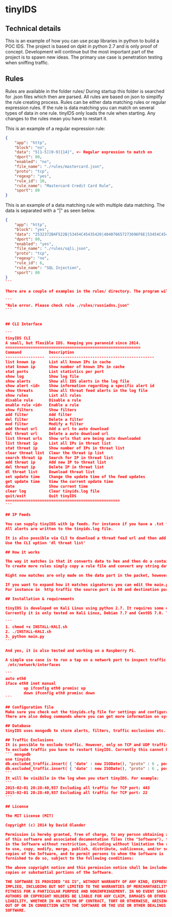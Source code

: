 tinyIDS
====================

Technical details
---------------------
This is an example of how you can use pcap libraries in python to build a POC IDS.
The project is based on dpkt in python 2.7 and is only proof of concept. Development will continue but the most important part of the project is to spawn
new ideas. The primary use case is penetration testing when sniffing traffic. 

## Rules

Rules are available in the folder rules/
During startup this folder is searched for .json files which then are parsed. All rules are based on json to simpilfy the rule creating process.
Rules can be either data matching rules or regular expression rules. If the rule is data matching you can match on several types of data in one rule.
tinyIDS only loads the rule when starting. Any changes to the rules mean you have to restart it.

This is an example of a regular expression rule:

````json
{
    "app": "http",
    "block": "no",
    "data": "5[1-5][0-9]{14}", <- Regular expression to match on
    "dport": 80,
    "enabled": "no",
    "file_name": "./rules/mastercard.json",
    "proto": "tcp",
    "regexp": "yes",
    "rule_id": 10,
    "rule_name": "Mastercard Credit Card Rule",
    "sport": 80
}
````

This is an example of a data matching rule with multiple data matching. The data is separated with a "|" as seen below.

````json
{
    "app": "http",
    "block": "yes",
    "data": "2532372B4F522B|53454C45435420|404076657273696F6E|53454C454354202A",
    "dport": 80,
    "enabled": "yes",
    "file_name": "./rules/sqli.json",
    "proto": "tcp",
    "regexp": "no",
    "rule_id": 6,
    "rule_name": "SQL Injection",
    "sport": 80
}
```

There are a couple of examples in the rules/ directory. The program will write an error to the screen if there is an issue in any rule. Example:

```
"Rule error. Please check rule ./rules/russiadns.json"
```


## CLI Interface

```
tinyIDS CLI
A small, but flexible IDS. Keeping you paranoid since 2014.
===========================================================
Command            Description
-----------------  ----------------------------------------------
list known ip      List all known IPs in cache
stat known ip      Show number of known IPs in cache
stat ports         List statistics per port
show log           Show log file
show alerts        Show all IDS alerts in the log file
show alert <id>    Show information regarding a specific alert id
show threats       Show all threat feed alerts in the log file
show rules         List all rules
disable rule       Disable a rule
enable rule <id>   Enable a rule
show filters       Show filters
add filter         Add filter
del filter         Delete a filter
mod filter         Modify a filter
add threat url     Add a url to auto download
del threat url     Delete a auto download url
list threat urls   Show urls that are being auto downloaded
list threat ip     List all IPs in threat list
stat threat ip     Show number of IPs in threat list
clear threat list  Clear the threat ip list
search threat ip   Search for IP in threat list
add threat ip      Add new IP to threat list
del threat ip      Delete IP in threat list
dl threat list     Download threat list
set update time    Change the update time of the feed updates
get update time    View the current update time
date               Show current time
clear log          Clear tinyids.log file
quit/exit          Quit tinyIDS
==================================================
```

## IP Feeds

You can supply tinyIDS with ip feeds. For instance if you have a .txt file with known bad IP's you can place it in the feeds folder. The format has to be the same as the example file in the feeds folder.
All alerts are written to the tinyids.log file.

It is also possible via CLI to download a threat feed url and then add it to the IDS without restart.
Use the CLI option 'dl threat list'

## How it works

The way it matches is that it converts data to hex and then do a contains on the entire packet. If any packet triggers a log message is written to the screen and saved to a mysql/mariadb database.
To create more rules simply copy a rule file and convert any string data such as ip to hex and put it in the "data" field of the rule.

Right now matches are only made on the data part in the packet, however it can be expanded quite easily. It can also unpack gzip data in http packets to match on data that is gzipped.

If you want to expand how it matches signatures you can edit the main.py file and do more matches on ports etc.
For instance in  http traffic the source port is 80 and destination port 80 depending on which way the traffic is going.

## Installation & requirements

tinyIDS is developed on Kali Linux using python 2.7. It requires some external libraries and they are all documented in the install script.
Currently it is only tested on Kali Linux, Debian 7.7 and CentOS 7.0. To install on Kali:

```
1. chmod +x INSTALL-KALI.sh
2. ./INSTALL-KALI.sh
3. python main.py
```

And yes, it is also tested and working on a Raspberry Pi.

A simple use case is to run a tap on a network port to inspect traffic. For debian you can configure a interface to be promiscious by editing the file
 /etc/network/interfaces

```
auto eth0
iface eth0 inet manual
        up ifconfig eth0 promisc up
        down ifconfig eth0 promisc down
```

## Configuration file
Make sure you check out the tinyids.cfg file for settings and configuration parameters. Parameters such as 'trafficbuffer' should be set as you prefer.
There are also debug commands where you can get more information on system performance

## Database
tinyIDS uses mongodb to store alerts, filters, traffic exclusions etc. 

## Traffic Exclusions
It is possible to exclude traffic. However, only on TCP and UDP traffic. You can add entries to the database table excluded_traffic. The example below filters TCP traffic and port 22, 443.
To exclude traffic you have to restart tinyIDS. Currently this cannot be done via CLI.
``` mongodb
use tinyids
db.excluded_traffic.insert( { 'date' : new ISODate(), "proto" : 6 , port : 443 } )
db.excluded_traffic.insert( { 'date' : new ISODate(), "proto" : 6 , port : 22 } )
```
It will be visibile in the log when you start tinyIDS. For example:
```
2015-02-01 20:28:40,937 Excluding all traffic for TCP port: 443
2015-02-01 20:28:40,937 Excluding all traffic for TCP port: 22
```

## License

The MIT License (MIT)

Copyright (c) 2014 by David Olander

Permission is hereby granted, free of charge, to any person obtaining a copy
of this software and associated documentation files (the "Software"), to deal
in the Software without restriction, including without limitation the rights
to use, copy, modify, merge, publish, distribute, sublicense, and/or sell
copies of the Software, and to permit persons to whom the Software is
furnished to do so, subject to the following conditions:

The above copyright notice and this permission notice shall be included in all
copies or substantial portions of the Software.

THE SOFTWARE IS PROVIDED "AS IS", WITHOUT WARRANTY OF ANY KIND, EXPRESS OR
IMPLIED, INCLUDING BUT NOT LIMITED TO THE WARRANTIES OF MERCHANTABILITY,
FITNESS FOR A PARTICULAR PURPOSE AND NONINFRINGEMENT. IN NO EVENT SHALL THE
AUTHORS OR COPYRIGHT HOLDERS BE LIABLE FOR ANY CLAIM, DAMAGES OR OTHER
LIABILITY, WHETHER IN AN ACTION OF CONTRACT, TORT OR OTHERWISE, ARISING FROM,
OUT OF OR IN CONNECTION WITH THE SOFTWARE OR THE USE OR OTHER DEALINGS IN THE
SOFTWARE.


